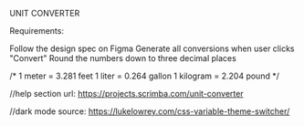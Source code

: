 
UNIT CONVERTER

Requirements:

Follow the design spec on Figma
Generate all conversions when user clicks "Convert"
Round the numbers down to three decimal places

/*
1 meter = 3.281 feet
1 liter = 0.264 gallon
1 kilogram = 2.204 pound
*/

//help section url: https://projects.scrimba.com/unit-converter

//dark mode source: https://lukelowrey.com/css-variable-theme-switcher/

